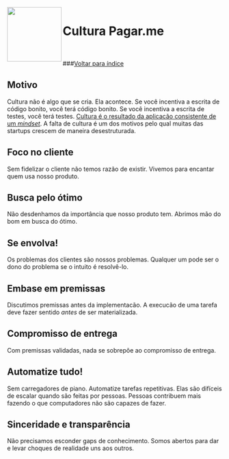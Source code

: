 <img src="https://cdn.rawgit.com/pagarme/brand/9ec30d3d4a6dd8b799bca1c25f60fb123ad66d5b/logo-circle.svg" width="127px" height="127px" align="left"/>

# Cultura Pagar.me

<br>

###[Voltar para índice](README.md)

## Motivo

Cultura não é algo que se cria. Ela acontece. Se você incentiva a escrita de código bonito, você terá código bonito. Se você incentiva a escrita de testes, você terá testes. [Cultura é o resultado da aplicacão consistente de um _mindset_][rework]. A falta de cultura é um dos motivos pelo qual muitas das startups crescem de maneira desestruturada.

## Foco no cliente

Sem fidelizar o cliente não temos razão de existir. Vivemos para encantar quem usa nosso produto.

## Busca pelo ótimo

Não desdenhamos da importância que nosso produto tem. Abrimos mão do bom em busca do ótimo.

## Se envolva!

Os problemas dos clientes são nossos problemas. Qualquer um pode ser o dono do problema se o intuito é resolvê-lo.

## Embase em premissas

Discutimos premissas antes da implementacão. A execucão de uma tarefa deve fazer sentido _antes_ de ser materializada.

## Compromisso de entrega

Com premissas validadas, nada se sobrepõe ao compromisso de entrega.

## Automatize tudo!

Sem carregadores de piano. Automatize tarefas repetitivas. Elas são difíceis de escalar quando são feitas por pessoas. Pessoas contribuem mais fazendo o que computadores não são capazes de fazer.

## Sinceridade e transparência

Não precisamos esconder gaps de conhecimento. Somos abertos para dar e levar choques de realidade uns aos outros.

[rework]: https://37signals.com/rework
